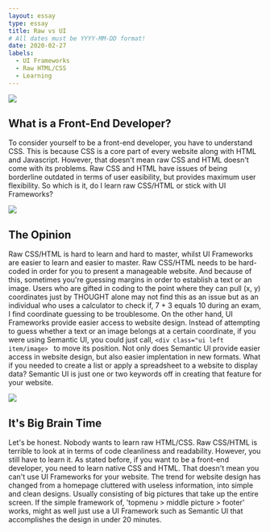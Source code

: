 ```yaml
---
layout: essay
type: essay
title: Raw vs UI
# All dates must be YYYY-MM-DD format!
date: 2020-02-27
labels:
  - UI Frameworks
  - Raw HTML/CSS
  - Learning
---
```


<img class="ui top aligned large image" src="https://customerthink.com/wp-content/uploads/front-end-developer-1.png">

## What is a Front-End Developer?
To consider yourself to be a front-end developer, you have to understand CSS. This is because CSS is a core part of every website along with HTML and Javascript. However, that doesn't mean raw CSS and HTML doesn't come with its problems. Raw CSS and HTML have issues of being borderline outdated in terms of user easibility, but provides maximum user flexibility.
So which is it, do I learn raw CSS/HTML or stick with UI Frameworks?

<img class="ui top aligned large image" src="https://ih0.redbubble.net/image.413684313.5070/flat,1000x1000,075,f.u7.jpg">

## The Opinion
Raw CSS/HTML is hard to learn and hard to master, whilst UI Frameworks are easier to learn and easier to master. Raw CSS/HTML needs to be hard-coded in order for you to present a manageable website. And because of this, sometimes you're guessing margins in order to establish a text or an image. Users who are gifted in coding to the point where they can pull (x, y) coordinates just by THOUGHT alone may not find this as an issue but as an individual who uses a calculator to check if, 7 + 3 equals 10 during an exam, I find coordinate guessing to be troublesome. On the other hand, UI Frameworks provide easier access to website design. Instead of attempting to guess whether a text or an image belongs at a certain coordinate, if you were using Semantic UI, you could just call, ```<div class="ui left item/image> ``` to move its position. Not only does Semantic UI provide easier access in website design, but also easier implentation in new formats. What if you needed to create a list or apply a spreadsheet to a website to display data? Semantic UI is just one or two keywords off in creating that feature for your website. 

<img class="ui top align large image" src="https://dw8stlw9qt0iz.cloudfront.net/4wgqfNhRu08a07xg5sC0sWMLoks=/fit-in/800x450/filters:format(jpeg):quality(75)/curiosity-data.s3.amazonaws.com/images/content/landscape/standard/d8dea8ec-ab1e-411d-923b-d48b22634fb9.jpg">

## It's Big Brain Time
Let's be honest. Nobody wants to learn raw HTML/CSS. Raw CSS/HTML is terrible to look at in terms of code cleanliness and readability. However, you still have to learn it. As stated before, if you want to be a front-end developer, you need to learn native CSS and HTML. That doesn't mean you can't use UI Frameworks for your website. The trend for website design has changed from a homepage cluttered with useless information, into simple and clean designs. Usually consisting of big pictures that take up the entire screen. If the simple framework of, 'topmenu > middle picture > footer' works, might as well just use a UI Framework such as Semantic UI that accomplishes the design in under 20 minutes.  

